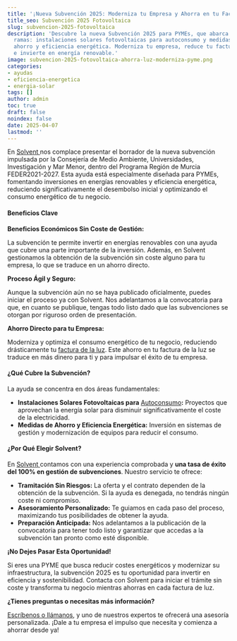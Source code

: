 ```yaml
---
title: '¡Nueva Subvención 2025: Moderniza tu Empresa y Ahorra en tu Factura de Luz!'
title_seo: Subvención 2025 Fotovoltaica
slug: subvencion-2025-fotovoltaica
description: 'Descubre la nueva Subvención 2025 para PYMEs, que abarca dos
  ramas: instalaciones solares fotovoltaicas para autoconsumo y medidas de
  ahorro y eficiencia energética. Moderniza tu empresa, reduce tu factura de luz
  e invierte en energía renovable.'
image: subvencion-2025-fotovoltaica-ahorra-luz-moderniza-pyme.png
categories:
- ayudas
- eficiencia-energetica
- energia-solar
tags: []
author: admin
toc: true
draft: false
noindex: false
date: 2025-04-07
lastmod: ''
---
```

En [Solvent ](https://solventie.es/nosotros/)nos complace presentar el borrador de la nueva subvención impulsada por la Consejería de Medio Ambiente, Universidades, Investigación y Mar Menor, dentro del Programa Región de Murcia FEDER2021-2027. Esta ayuda está especialmente diseñada para PYMEs, fomentando inversiones en energías renovables y eficiencia energética, reduciendo significativamente el desembolso inicial y optimizando el consumo energético de tu negocio.

#### **Beneficios Clave**

**Beneficios Económicos Sin Coste de Gestión:**

La subvención te permite invertir en energías renovables con una ayuda que
cubre una parte importante de la inversión. Además, en Solvent gestionamos la obtención de la subvención sin coste alguno para tu empresa, lo que se traduce en un ahorro directo.





**Proceso Ágil y Seguro:**

Aunque la subvención aún no se haya publicado oficialmente, puedes iniciar el proceso ya con Solvent. Nos adelantamos a la convocatoria para que, en cuanto se publique, tengas todo listo dado que las subvenciones se otorgan por riguroso orden de presentación.





**Ahorro Directo para tu Empresa:**

Moderniza y optimiza el consumo energético de tu negocio, reduciendo
drásticamente tu [factura de la luz](https://solventie.es/precio-electricidad/). Este ahorro en tu factura de la luz se
traduce en más dinero para ti y para impulsar el éxito de tu empresa.





#### **¿Qué Cubre la Subvención?**

La ayuda se concentra en dos áreas fundamentales:

- **Instalaciones Solares Fotovoltaicas para** [Autoconsumo](https://solventie.es/autoconsumo-fotovoltaico/)**:** Proyectos que aprovechan la energía solar para disminuir significativamente el coste de la electricidad.
- **Medidas de Ahorro y Eficiencia Energética:** Inversión en sistemas de gestión y modernización de equipos para reducir el consumo.





#### **¿Por Qué Elegir Solvent?**

En [Solvent ](https://solventie.es/nosotros/)contamos con una experiencia comprobada y **una tasa de éxito del 100% en gestión de subvenciones**. Nuestro servicio te ofrece:

- **Tramitación Sin Riesgos:** La oferta y el contrato dependen de la obtención de la subvención. Si la ayuda es denegada, no tendrás ningún coste ni compromiso.
- **Asesoramiento Personalizado:** Te guiamos en cada paso del proceso, maximizando tus posibilidades de obtener la ayuda.
- **Preparación Anticipada:** Nos adelantamos a la publicación de la convocatoria para tener todo listo y garantizar que accedas a la subvención tan pronto como esté disponible.





**¡No Dejes Pasar Esta Oportunidad!**

Si eres una PYME que busca reducir costes energéticos y modernizar su infraestructura, la subvención 2025 es tu oportunidad para invertir en eficiencia y sostenibilidad. Contacta con Solvent para iniciar el trámite sin coste y transforma tu negocio mientras ahorras en cada factura de luz.



**¿Tienes preguntas o necesitas más información?**


[Escríbenos o llámanos](https://solventie.es/contacto/), y uno de nuestros expertos te ofrecerá una asesoría
personalizada. ¡Dale a tu empresa el impulso que necesita y comienza a ahorrar desde ya!
